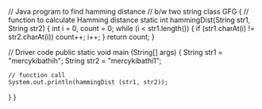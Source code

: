 // Java program to find hamming distance
// b/w two string
class GFG
{
// function to calculate Hamming distance
static int hammingDist(String str1, String str2)
{
	int i = 0, count = 0;
	while (i < str1.length())
	{
		if (str1.charAt(i) != str2.charAt(i))
			count++;
		i++;
	}
	return count;
}

// Driver code
public static void main (String[] args)
{
	String str1 = "mercykibathih";
	String str2 = "mercykibathi1";

	// function call
	System.out.println(hammingDist (str1, str2));
}
}

